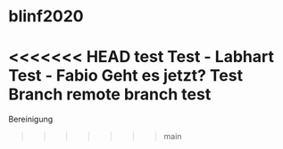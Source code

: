 # blinf2020
<<<<<<< HEAD
test
Test - Labhart
Test - Fabio
Geht es jetzt?
Test Branch
remote branch test
=======
Bereinigung
>>>>>>> main

